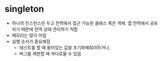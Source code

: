 # singleton

- 하나의 인스턴스만 두고 전역에서 접근 가능한 클래스 혹은 객체. 앱 전역에서 공유되기 때문에 전역 상태 관리하기 적합
- 메모리는 많이 아낌
- 실행 순서가 중요해짐
  - 테스트를 할 때 들어있는 값을 초기화해줘야하거나,
  - 버그를 재현할 때 까다로울 수 있음
